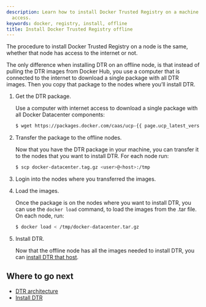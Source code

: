 ```yaml
---
description: Learn how to install Docker Trusted Registry on a machine with no internet
  access.
keywords: docker, registry, install, offline
title: Install Docker Trusted Registry offline
---
```


The procedure to install Docker Trusted Registry on a node is the same,
whether that node has access to the internet or not.

The only difference when installing DTR on an offline node, is that instead
of pulling the DTR images from Docker Hub, you use a computer that is connected
to the internet to download a single package with all DTR images. Then you
copy that package to the nodes where you’ll install DTR.

1.  Get the DTR package.

    Use a computer with internet access to download a single package with all
    Docker Datacenter components:

    ```bash
    $ wget https://packages.docker.com/caas/ucp-{{ page.ucp_latest_version }}_dtr-{{ page.dtr_latest_version }}.tar.gz -O docker-datacenter.tar.gz
    ```

2.  Transfer the package to the offline nodes.

    Now that you have the DTR package in your machine, you can transfer it to the
    nodes that you want to install DTR. For each node run:

    ```bash
    $ scp docker-datacenter.tag.gz <user>@<host>:/tmp
    ```

3. Login into the nodes where you transferred the images.

4.  Load the images.

    Once the package is on the nodes where you want to install DTR, you can use
    the `docker load` command, to load the images from the .tar file. On each
    node, run:

    ```bash
    $ docker load < /tmp/docker-datacenter.tar.gz
    ```

5. Install DTR.

    Now that the offline node has all the images needed to install DTR,
    you can [install DTR that host](index.md).


## Where to go next

* [DTR architecture](../architecture.md)
* [Install DTR](index.md)
